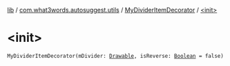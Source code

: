 [lib](../../index.md) / [com.what3words.autosuggest.utils](../index.md) / [MyDividerItemDecorator](index.md) / [&lt;init&gt;](./-init-.md)

# &lt;init&gt;

`MyDividerItemDecorator(mDivider: `[`Drawable`](https://developer.android.com/reference/android/graphics/drawable/Drawable.html)`, isReverse: `[`Boolean`](https://kotlinlang.org/api/latest/jvm/stdlib/kotlin/-boolean/index.html)` = false)`